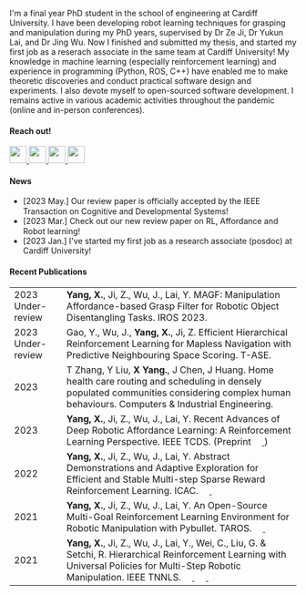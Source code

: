 I'm a final year PhD student in the school of engineering at Cardiff University.
I have been developing robot learning techniques for grasping and manipulation during my PhD years, 
supervised by Dr Ze Ji, Dr Yukun Lai, and Dr Jing Wu. Now I finished and submitted my thesis, 
and started my first job as a reserach associate in the same team at Cardiff University!
My knowledge in machine learning (especially reinforcement learning) and experience in programming (Python, ROS, C++) 
have enabled me to make theoretic discoveries and conduct practical software design and experiments. 
I also devote myself to open-sourced software development. 
I remains active in various academic activities throughout the pandemic 
(online and in-person conferences).

#### Reach out!

<a href="mailto:YangX66@cardiff.ac.uk">
   <img src="https://techcommunity.microsoft.com/t5/image/serverpage/image-id/172206i70472167E79B9D0F/image-size/large?v=v2&px=999" width="30" height="30">
</a>
<a href="https://scholar.google.com/citations?user=pJoieqMAAAAJ">
   <img src="https://upload.wikimedia.org/wikipedia/commons/thumb/c/c7/Google_Scholar_logo.svg/2048px-Google_Scholar_logo.svg.png" width="30" height="30">
</a>
<a href="https://www.zhihu.com/people/xiao-yang-69-78-27/">
   <img src="https://picx.zhimg.com/v2-4cd83ae3d6ca76dabecf001244a62310.jpg?source=57bbeac9" width="30" height="30">
</a>
<a href="https://www.linkedin.com/in/xintong-yang-016a9a250/">
   <img src="https://www.edigitalagency.com.au/wp-content/uploads/Linkedin-logo-icon-png.png" width="30" height="30">
</a>

#### News
- [2023 May.] Our review paper is officially accepted by the IEEE Transaction on Cognitive and Developmental Systems! <a href="https://arxiv.org/abs/2303.05344">
             <img src="https://upload.wikimedia.org/wikipedia/commons/thumb/6/6c/PDF_icon.svg/1200px-PDF_icon.svg.png" width="15" height="15">
             </a>
- [2023 Mar.] Check out our new review paper on RL, Affordance and Robot learning! <a href="https://arxiv.org/abs/2303.05344">
             <img src="https://upload.wikimedia.org/wikipedia/commons/thumb/6/6c/PDF_icon.svg/1200px-PDF_icon.svg.png" width="15" height="15">
             </a>
- [2023 Jan.] I've started my first job as a research associate (posdoc) at Cardiff University!

#### Recent Publications
<table>
  <tbody>
    <tr>
      <td>2023 Under-review</td>
      <td><b>Yang, X.</b>, Ji, Z., Wu, J., Lai, Y. MAGF: Manipulation Affordance-based Grasp Filter for Robotic Object Disentangling Tasks. IROS 2023. 
          <a href="https://github.com/IanYangChina/MAGF-paper-codes">
             <img src="https://cdn-icons-png.flaticon.com/512/25/25231.png" width="15" height="15">
             </a></td>
    </tr>
    <tr>
      <td>2023 Under-review</td>
      <td>Gao, Y., Wu, J., <b>Yang, X.</b>, Ji, Z. Efficient Hierarchical Reinforcement Learning for Mapless Navigation with Predictive Neighbouring Space Scoring. T-ASE.</td>
    </tr>
    <tr>
      <td>2023</td>
      <td>T Zhang, Y Liu, <b>X Yang.</b>, J Chen, J Huang. Home health care routing and scheduling in densely populated communities considering complex human behaviours. Computers & Industrial Engineering. 
          <a href="https://doi.org/10.1016/j.cie.2023.109332">
             <img src="https://upload.wikimedia.org/wikipedia/en/thumb/6/6a/Elsevier_logo_2019.svg/1024px-Elsevier_logo_2019.svg.png" width="15" height="15">
             </a></td>
    </tr>
    <tr>
      <td>2023 </td>
      <td><b>Yang, X.</b>, Ji, Z., Wu, J., Lai, Y. Recent Advances of Deep Robotic Affordance Learning: A Reinforcement Learning Perspective. 
             IEEE TCDS.
          (Preprint <a href="https://arxiv.org/abs/2303.05344">
             <img src="https://upload.wikimedia.org/wikipedia/commons/thumb/6/6c/PDF_icon.svg/1200px-PDF_icon.svg.png" width="15" height="15">
             </a>)
       </td>
    </tr>
    <tr>
      <td>2022</td>
      <td><b>Yang, X.</b>, Ji, Z., Wu, J., Lai, Y. Abstract Demonstrations and Adaptive Exploration for Efficient and Stable Multi-step Sparse Reward Reinforcement Learning. ICAC. 
          <a href="https://arxiv.org/abs/2207.09243">
             <img src="https://upload.wikimedia.org/wikipedia/commons/thumb/6/6c/PDF_icon.svg/1200px-PDF_icon.svg.png" width="15" height="15">
             </a>
          <a href="https://github.com/IanYangChina/A-2-paper-code">
             <img src="https://cdn-icons-png.flaticon.com/512/25/25231.png" width="15" height="15">
             </a></td>
    </tr>
    <tr>
      <td>2021</td>
      <td><b>Yang, X.</b>, Ji, Z., Wu, J., Lai, Y. An Open-Source Multi-Goal Reinforcement Learning Environment for Robotic Manipulation with Pybullet. TAROS. 
          <a href="https://arxiv.org/abs/2105.05985">
             <img src="https://upload.wikimedia.org/wikipedia/commons/thumb/6/6c/PDF_icon.svg/1200px-PDF_icon.svg.png" width="15" height="15">
             </a>
          <a href="https://github.com/IanYangChina/pybullet_multigoal_gym">
             <img src="https://cdn-icons-png.flaticon.com/512/25/25231.png" width="15" height="15">
             </a></td>
    </tr>
    <tr>
      <td>2021</td>
      <td><b>Yang, X.</b>, Ji, Z., Wu, J., Lai, Y., Wei, C., Liu, G. & Setchi, R. Hierarchical Reinforcement Learning with Universal Policies for Multi-Step Robotic Manipulation. IEEE TNNLS.
          <a href="https://ieeexplore.ieee.org/document/9366328">
             <img src="https://upload.wikimedia.org/wikipedia/commons/thumb/6/6c/PDF_icon.svg/1200px-PDF_icon.svg.png" width="15" height="15">
             </a>
          <a href="https://www.youtube.com/watch?v=n_wQuf4r0qk">
             <img src="https://upload.wikimedia.org/wikipedia/commons/thumb/0/09/YouTube_full-color_icon_%282017%29.svg/2560px-YouTube_full-color_icon_%282017%29.svg.png" width="20" height="15">
             </a>
          <a href="https://github.com/IanYangChina/UOF-paper-code">
             <img src="https://cdn-icons-png.flaticon.com/512/25/25231.png" width="15" height="15">
             </a></td>
    </tr>
  </tbody>
</table>
